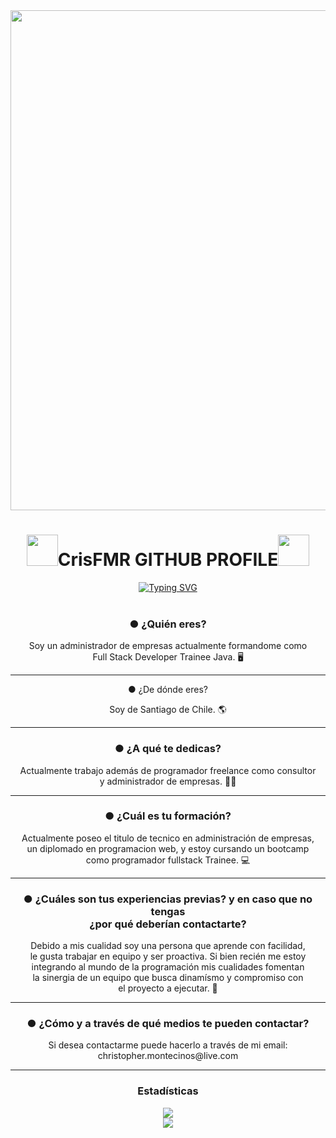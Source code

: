 <div id="header" align="center">
  <img decoding="async" src="https://i.postimg.cc/6qyVsmMV/Sin-t-tulo-1.jpg" width="800"/>
</div>
  <div align="center">
    <h1><img decoding="async" src="https://cdn.pixabay.com/animation/2023/06/13/15/13/15-13-30-905_512.gif" width="50"/>CrisFMR GITHUB PROFILE<img decoding="async" src="https://cdn.pixabay.com/animation/2023/06/13/15/13/15-13-30-905_512.gif" width="50"/></h1>
  </div>
  <div align="center">
	<a href="https://git.io/typing-svg"><img src="https://readme-typing-svg.herokuapp.com?font=Permanent+Marker&size=40&pause=1000&color=24F700&center=true&vCenter=true&width=600&lines=Hi+%F0%9F%91%8B+everybody!;Welcome+to+my+GITHUB+%F0%9F%91%BE;I'm+Cristopher+Montecinos%F0%9F%91%8D" alt="Typing SVG" /></a> 
  </div>
  <br>
  <div align="center">
	<h3 class="fw-bold">● ¿Quién eres?</h3>
    <p>Soy un administrador de empresas actualmente formandome como <br> Full Stack Developer Trainee Java. 🖥</p>
  </div>
  <hr>
  <div align="center">
	<p class="fw-bold">● ¿De dónde eres?</p>
    <p>Soy de Santiago de Chile. 🌎</p>
  </div>
  <hr>
  <div align="center">
    <h3 class="fw-bold">● ¿A qué te dedicas?</h3>
    <p>Actualmente trabajo además de programador freelance como consultor <br>y administrador de empresas. 👨‍💻</p>
  </div>
  <hr>
  <div align="center">
    <h3 class="fw-bold">● ¿Cuál es tu formación?</h3>
    <p>Actualmente poseo el titulo de tecnico en administración de empresas, <br>un diplomado en programacion web, y estoy cursando un bootcamp <br>como programador fullstack Trainee. 💻</p>
  </div>
  <hr>
  <div align="center">
	<h3 class="fw-bold">● ¿Cuáles son tus experiencias previas? y en caso que no tengas <br>¿por qué deberían contactarte?</h3>
    <p>Debido a mis cualidad soy una persona que aprende con facilidad, <br>le gusta trabajar en equipo y ser proactiva. Si bien recién me estoy <br>integrando al mundo de la programación mis cualidades fomentan <br>la sinergia de un equipo que busca dinamísmo y compromiso con <br>el proyecto a ejecutar. 👥</p>
  </div>
  <hr>
  <div align="center">
    <h3 class="fw-bold">● ¿Cómo y a través de qué medios te pueden contactar?</h3>
    <p>Si desea contactarme puede hacerlo a través de mi email: <br>christopher.montecinos@live.com</p>
  </div>
  <hr>
  <div align="center">
	   <h3 class="fw-bold">Estadísticas</h3>
	<img src="https://github-readme-stats.vercel.app/api/top-langs/?username=CrisFMR&layout=compact&show_icons=true&theme=dark"/>
	  <br>
	  <img src="https://github-readme-stats.vercel.app/api?username=CrisFMR&show_icons=true&theme=dark"/>
  </div>
</div>


<!---
CrisFMR/CrisFMR is a ✨ special ✨ repository because its `README.md` (this file) appears on your GitHub profile.
You can click the Preview link to take a look at your changes.
--->

